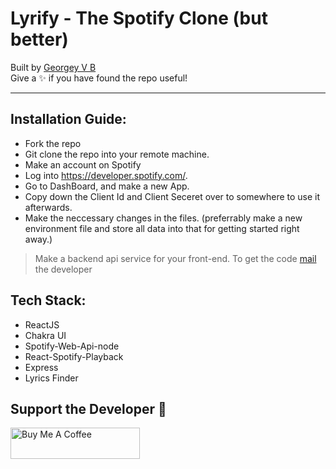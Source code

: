 # Lyrify - The Spotify Clone (but better)

Built by [Georgey V B](https://geobrodas.vercel.app) <br />
Give a ✨ if you have found the repo useful!

---

## Installation Guide:

- Fork the repo
- Git clone the repo into your remote machine.
- Make an account on Spotify
- Log into https://developer.spotify.com/.
- Go to DashBoard, and make a new App.
- Copy down the Client Id and Client Seceret over to somewhere to use it afterwards.
- Make the neccessary changes in the files. (preferrably make a new environment file and store all data into that for getting started right away.)

> Make a backend api service for your front-end. To get the code [mail](mailto:geobro2310@gmail.com) the developer

## Tech Stack:

- ReactJS
- Chakra UI
- Spotify-Web-Api-node
- React-Spotify-Playback
- Express
- Lyrics Finder

## Support the Developer 🙌

<a href="https://www.buymeacoffee.com/geobrodas" target="_blank"><img src="https://cdn.buymeacoffee.com/buttons/v2/default-red.png" alt="Buy Me A Coffee" style="height: 50px !important;width: 207px !important;" ></a>
